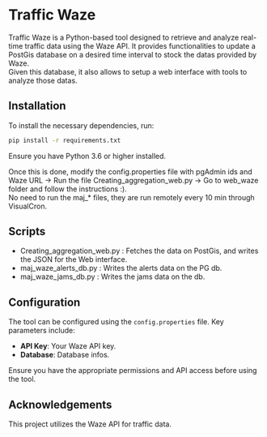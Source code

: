 
# Traffic Waze

Traffic Waze is a Python-based tool designed to retrieve and analyze real-time traffic data using the Waze API. It provides functionalities to update a PostGis database on a desired time interval to stock the datas provided by Waze. <br>
Given this database, it also allows to setup a web interface with tools to analyze those datas. <br>

## Installation

To install the necessary dependencies, run:

```bash
pip install -r requirements.txt
```

Ensure you have Python 3.6 or higher installed.

Once this is done, modify the config.properties file with pgAdmin ids and Waze URL -> Run the file Creating_aggregation_web.py -> Go to web_waze folder and follow the instructions :). <br>
No need to run the maj_* files, they are run remotely every 10 min through VisualCron. 

## Scripts 

- Creating_aggregation_web.py : Fetches the data on PostGis, and writes the JSON for the Web interface. 
- maj_waze_alerts_db.py : Writes the alerts data on the PG db.
- maj_waze_jams_db.py : Writes the jams data on the db. 



## Configuration

The tool can be configured using the `config.properties` file. Key parameters include:

- **API Key**: Your Waze API key.
- **Database**: Database infos. <br>

Ensure you have the appropriate permissions and API access before using the tool.


## Acknowledgements

This project utilizes the Waze API for traffic data. 
